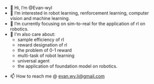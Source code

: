 - 👋 Hi, I’m @Evan-wyl
- 👀 I’m interested in robot learning, renforcement learning, computer vision and machine learning.
- 🌱 I’m currently focusing on sim-to-real for the application of rl on robotics.
- :maple_leaf: I'm also care about:
  - sample efficiency of rl
  - reward designation of rl
  - the problem of 0-1 reward
  - multi-task of robot learning
  - universal agent
  - the application of foundation model on robotics.
<!-- - 💞️ I’m looking to collaborate on ... -->
- 📫 How to reach me @ evan.wy.li@gmail.com

<!---
Evan-wyl/Evan-wyl is a ✨ special ✨ repository because its `README.md` (this file) appears on your GitHub profile.
You can click the Preview link to take a look at your changes.
--->
